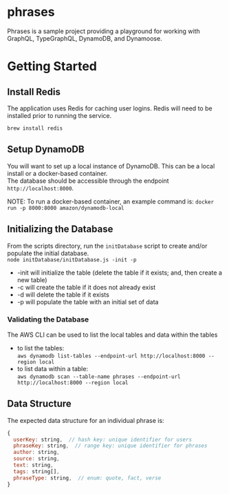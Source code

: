 # phrases

Phrases is a sample project providing a playground for working with GraphQL, TypeGraphQL, DynamoDB, and Dynamoose.

# Getting Started

## Install Redis
The application uses Redis for caching user logins.  Redis will need to be installed prior to running the service.

`brew install redis`

## Setup DynamoDB
You will want to set up a local instance of DynamoDB.  This can be a local install or a docker-based container.  
The database should be accessible through the endpoint `http://localhost:8000`.

NOTE: To run a docker-based container, an example command is: `docker run -p 8000:8000 amazon/dynamodb-local`

## Initializing the Database
From the scripts directory, run the `initDatabase` script to create and/or populate the initial database.  
`node initDatabase/initDatabase.js -init -p`
- -init will initialize the table (delete the table if it exists; and, then create a new table)
- -c will create the table if it does not already exist
- -d will delete the table if it exists
- -p will populate the table with an initial set of data

### Validating the Database
The AWS CLI can be used to list the local tables and data within the tables
- to list the tables:  
`aws dynamodb list-tables --endpoint-url http://localhost:8000 --region local`
- to list data within a table:  
`aws dynamodb scan --table-name phrases --endpoint-url http://localhost:8000 --region local`


## Data Structure
The expected data structure for an individual phrase is:

```javascript
{
  userKey: string,  // hash key: unique identifier for users
  phraseKey: string,  // range key: unique identifier for phrases
  author: string,
  source: string,
  text: string,
  tags: string[],
  phraseType: string,  // enum: quote, fact, verse
}
```
